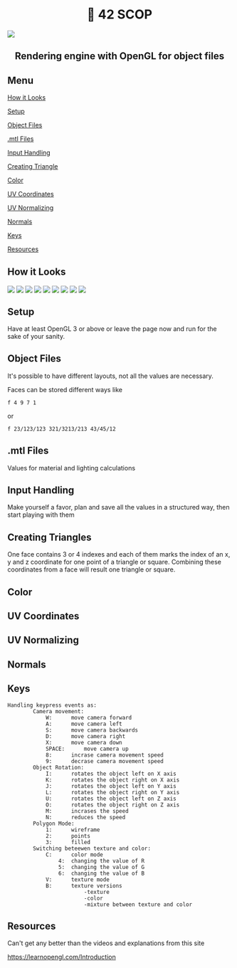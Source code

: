 <h1 align="center">📖 42 SCOP</h1>

<img align=center src="https://github.com/zstenger93/scop/blob/master/readme_src/nutshell.jpeg">

<h2 align="center">Rendering engine with OpenGL for object files</h2>

## Menu

[How it Looks](#how-it-looks)

[Setup](#setup)

[Object Files](#object-files)

[.mtl Files](#.mtl-files)

[Input Handling](#input-handling)

[Creating Triangle](#creating-triangles)

[Color](#color)

[UV Coordinates](#uv-coordinates)

[UV Normalizing](#uv-normalizing)

[Normals](#normals)

[Keys](#keys)

[Resources](#resources)

## How it Looks

<img align=center src="https://github.com/zstenger93/scop/blob/master/readme_src/teapot.png">

<img align=center src="https://github.com/zstenger93/scop/blob/master/readme_src/alienanimal.png">

<img align=center src="https://github.com/zstenger93/scop/blob/master/readme_src/skull.png">

<img align=center src="https://github.com/zstenger93/scop/blob/master/readme_src/skull_wire.png">

<img align=center src="https://github.com/zstenger93/scop/blob/master/readme_src/skull1.png">

<img align=center src="https://github.com/zstenger93/scop/blob/master/readme_src/camel.png">

<img align=center src="https://github.com/zstenger93/scop/blob/master/readme_src/camel_wire.png">

<img align=center src="https://github.com/zstenger93/scop/blob/master/readme_src/42.png">

<img align=center src="https://github.com/zstenger93/scop/blob/master/readme_src/sw.png">


## Setup

Have at least OpenGL 3 or above or leave the page now and run for the sake of your sanity.

## Object Files

It's possible to have different layouts, not all the values are necessary.

Faces can be stored different ways like

```
f 4 9 7 1
```

or

```
f 23/123/123 321/3213/213 43/45/12
```

## .mtl Files

Values for material and lighting calculations

## Input Handling

Make yourself a favor, plan and save all the values in a structured way, then start playing with them

## Creating Triangles

One face contains 3 or 4 indexes and each of them marks the index of an x, y and z coordinate for one point of a triangle or square. Combining these coordinates from a face will result one triangle or square.

## Color

## UV Coordinates

## UV Normalizing

## Normals

## Keys

```
Handling keypress events as:
		Camera movement:
			W:		move camera forward
			A:		move camera left
			S:		move camera backwards
			D:		move camera right
			X:		move camera down
			SPACE:		move camera up
			8:		incrase camera movement speed
			9:		decrase camera movement speed
		Object Rotation:
			I:		rotates the object left on X axis
			K:		rotates the object right on X axis
			J:		rotates the object left on Y axis
			L:		rotates the object right on Y axis
			U:		rotates the object left on Z axis
			O:		rotates the object right on Z axis
			M:		incrases the speed
			N:		reduces the speed
		Polygon Mode:
			1: 		wireframe
			2:		points
			3:		filled
		Switching beteewen texture and color:
			C:		color mode
				4:	changing the value of R
				5:	changing the value of G
				6:	changing the value of B
			V:		texture mode
			B:		texture versions
						-texture
						-color
						-mixture between texture and color
```

## Resources

Can't get any better than the videos and explanations from this site

https://learnopengl.com/Introduction